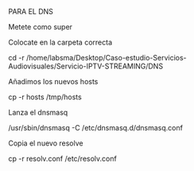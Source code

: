 PARA EL DNS

Metete como super

Colocate en la carpeta correcta 

cd -r /home/labsma/Desktop/Caso-estudio-Servicios-Audiovisuales/Servicio-IPTV-STREAMING/DNS

Añadimos los nuevos hosts

cp -r hosts /tmp/hosts

Lanza el dnsmasq

/usr/sbin/dnsmasq -C /etc/dnsmasq.d/dnsmasq.conf 

Copia el nuevo resolve 

cp -r resolv.conf /etc/resolv.conf

